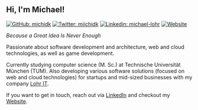 ## Hi, I'm Michael!
[![GitHub: michidk](https://img.shields.io/github/followers/michidk?label=follow&style=social)](https://github.com/michidk)
[![Twitter: miichidk](https://img.shields.io/twitter/follow/miichidk?style=social)](https://twitter.com/miichidk)
[![Linkedin: michael-lohr](https://img.shields.io/badge/-LinkedIn-blue?style=flat-square&logo=Linkedin&logoColor=white&link=https://www.linkedin.com/in/michael-lohr/)](https://www.linkedin.com/in/michael-lohr/)
[![Website](https://img.shields.io/badge/-Website-green?style=flat-square&logo=accenture&logoColor=white&link=https://lohr.dev)](https://lohr.dev)


_Because a Great Idea Is Never Enough_

Passionate about software development and architecture, web and cloud technologies, as well as game development.

Currently studying computer science (M. Sc.) at Technische Universität München (TUM). 
Also developing various software solutions (focused on web and cloud technologies) for startups and mid-sized businesses with my company [Lohr IT](https://www.lohr-it.de).

If you want to get in touch, reach out via [LinkedIn](https://www.linkedin.com/in/michael-lohr/) and checkout my [Website](https://lohr.dev).
